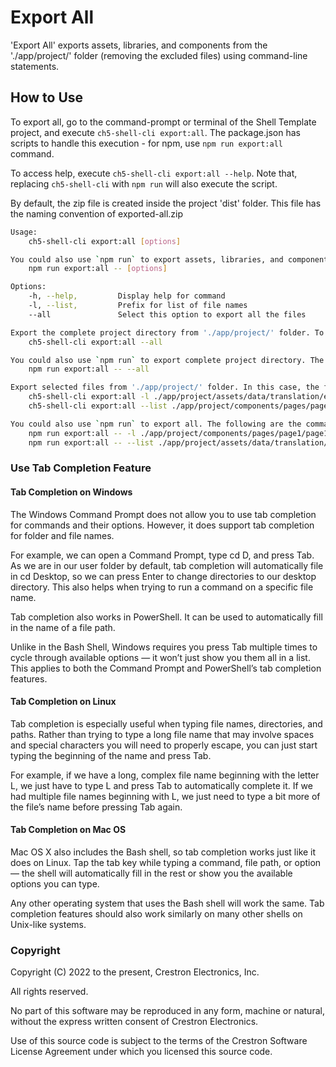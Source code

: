 # Export All

'Export All' exports assets, libraries, and components from the './app/project/' folder (removing the excluded files) using command-line statements.

## How to Use

To export all, go to the command-prompt or terminal of the Shell Template project, and execute `ch5-shell-cli export:all`.
The package.json has scripts to handle this execution - for npm, use `npm run export:all` command.

To access help, execute `ch5-shell-cli export:all --help`. Note that, replacing `ch5-shell-cli` with `npm run` will also execute the script.

By default, the zip file is created inside the project 'dist' folder. This file has the naming convention of exported-all.zip

```bash
Usage: 
    ch5-shell-cli export:all [options]

You could also use `npm run` to export assets, libraries, and components. The following are the command(s):
    npm run export:all -- [options]

Options:
    -h, --help,         Display help for command
    -l, --list,         Prefix for list of file names
    --all               Select this option to export all the files

Export the complete project directory from './app/project/' folder. To achieve this, use the below command:
    ch5-shell-cli export:all --all

You could also use `npm run` to export complete project directory. The following are the command(s):
    npm run export:all -- --all

Export selected files from './app/project/' folder. In this case, the file names are mandatory in the command-prompt. The filename must follow the complete path starting from './app/project/assets/....'. Only file names can be provided here (no folder paths). Multiple file names can be provided in the command-prompt. To achieve this, use the below commands:
    ch5-shell-cli export:all -l ./app/project/assets/data/translation/en.json ./app/project/components/pages/page1/page1.html
    ch5-shell-cli export:all --list ./app/project/components/pages/page1/page1.html ./app/project/assets/scss/_variables.scss

You could also use `npm run` to export all. The following are the command(s):
    npm run export:all -- -l ./app/project/components/pages/page1/page1.html ./app/project/assets/scss/_variables.scss
    npm run export:all -- --list ./app/project/assets/data/translation/en.json ./app/project/components/pages/page1/page1.html

```

### Use Tab Completion Feature

#### Tab Completion on Windows

The Windows Command Prompt does not allow you to use tab completion for commands and their options. However, it does support tab completion for folder and file names.

For example, we can open a Command Prompt, type cd D, and press Tab. As we are in our user folder by default, tab completion will automatically file in cd Desktop, so we can press Enter to change directories to our desktop directory. This also helps when trying to run a command on a specific file name.

Tab completion also works in PowerShell. It can be used to automatically fill in the name of a file path.

Unlike in the Bash Shell, Windows requires you press Tab multiple times to cycle through available options — it won’t just show you them all in a list. This applies to both the Command Prompt and PowerShell’s tab completion features.

#### Tab Completion on Linux

Tab completion is especially useful when typing file names, directories, and paths. Rather than trying to type a long file name that may involve spaces and special characters you will need to properly escape, you can just start typing the beginning of the name and press Tab.

For example, if we have a long, complex file name beginning with the letter L, we just have to type L and press Tab to automatically complete it. If we had multiple file names beginning with L, we just need to type a bit more of the file’s name before pressing Tab again.

#### Tab Completion on Mac OS

Mac OS X also includes the Bash shell, so tab completion works just like it does on Linux. Tap the tab key while typing a command, file path, or option — the shell will automatically fill in the rest or show you the available options you can type.

Any other operating system that uses the Bash shell will work the same. Tab completion features should also work similarly on many other shells on Unix-like systems.


### Copyright

Copyright (C) 2022 to the present, Crestron Electronics, Inc.

All rights reserved.

No part of this software may be reproduced in any form, machine
or natural, without the express written consent of Crestron Electronics.

Use of this source code is subject to the terms of the Crestron Software License Agreement
under which you licensed this source code.